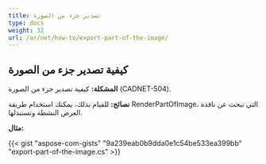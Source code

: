 ```yaml
---
title: تصدير جزء من الصورة
type: docs
weight: 32
url: /ar/net/how-to/export-part-of-the-image/
---
```


## **كيفية تصدير جزء من الصورة**

**المشكلة:** كيفية تصدير جزء من الصورة (CADNET-504).

**نصائح:** للقيام بذلك، يمكنك استخدام طريقة RenderPartOfImage، التي تبحث عن نافذة العرض النشطة وتستبدلها.

**مثال:**

{{< gist "aspose-com-gists" "9a239eab0b9dda0e1c54be533ea399bb" "export-part-of-the-image.cs" >}}
